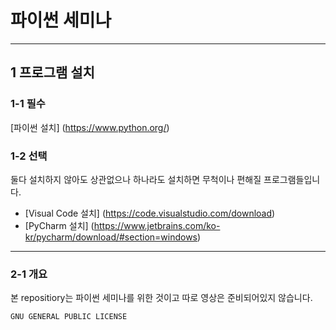 # 파이썬 세미나

---

## 1 프로그램 설치
### 1-1 필수
[파이썬 설치] (https://www.python.org/)

### 1-2 선택
둘다 설치하지 않아도 상관없으나 하나라도 설치하면 무척이나 편해질 프로그램들입니다.

* [Visual Code 설치] (https://code.visualstudio.com/download) 
* [PyCharm 설치] (https://www.jetbrains.com/ko-kr/pycharm/download/#section=windows)

---

### 2-1 개요
본 repositiory는 파이썬 세미나를 위한 것이고 따로 영상은 준비되어있지 않습니다.

    GNU GENERAL PUBLIC LICENSE

